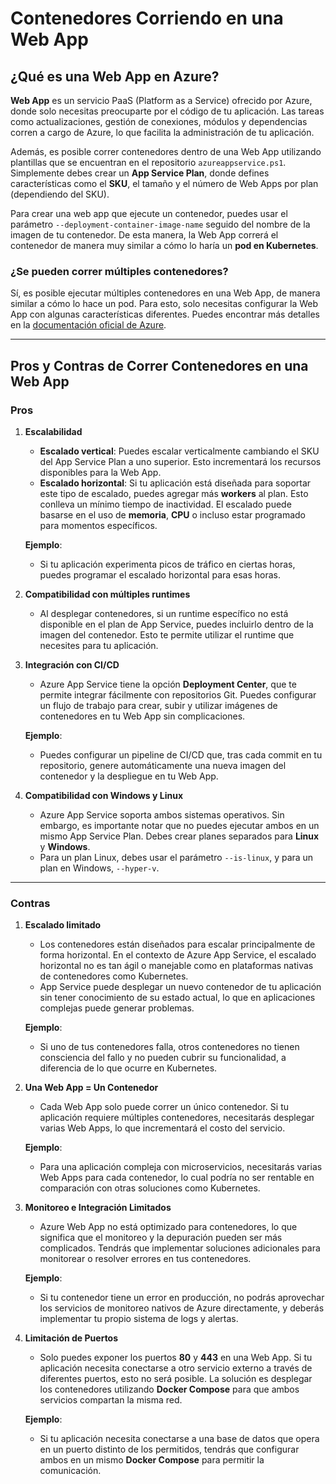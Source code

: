 # Contenedores Corriendo en una Web App

## ¿Qué es una Web App en Azure?

**Web App** es un servicio PaaS (Platform as a Service) ofrecido por Azure, donde solo necesitas preocuparte por el código de tu aplicación. Las tareas como actualizaciones, gestión de conexiones, módulos y dependencias corren a cargo de Azure, lo que facilita la administración de tu aplicación.

Además, es posible correr contenedores dentro de una Web App utilizando plantillas que se encuentran en el repositorio `azureappservice.ps1`. Simplemente debes crear un **App Service Plan**, donde defines características como el **SKU**, el tamaño y el número de Web Apps por plan (dependiendo del SKU).

Para crear una web app que ejecute un contenedor, puedes usar el parámetro `--deployment-container-image-name` seguido del nombre de la imagen de tu contenedor. De esta manera, la Web App correrá el contenedor de manera muy similar a cómo lo haría un **pod en Kubernetes**.

### ¿Se pueden correr múltiples contenedores?

Sí, es posible ejecutar múltiples contenedores en una Web App, de manera similar a cómo lo hace un pod. Para esto, solo necesitas configurar la Web App con algunas características diferentes. Puedes encontrar más detalles en la [documentación oficial de Azure](https://docs.microsoft.com/en-us/azure/app-service/tutorial-multi-containerapp).

---

## Pros y Contras de Correr Contenedores en una Web App

### Pros

1. **Escalabilidad**
   - **Escalado vertical**: Puedes escalar verticalmente cambiando el SKU del App Service Plan a uno superior. Esto incrementará los recursos disponibles para la Web App.
   - **Escalado horizontal**: Si tu aplicación está diseñada para soportar este tipo de escalado, puedes agregar más **workers** al plan. Esto conlleva un mínimo tiempo de inactividad. El escalado puede basarse en el uso de **memoria**, **CPU** o incluso estar programado para momentos específicos.

   **Ejemplo**:
   - Si tu aplicación experimenta picos de tráfico en ciertas horas, puedes programar el escalado horizontal para esas horas.

2. **Compatibilidad con múltiples runtimes**
   - Al desplegar contenedores, si un runtime específico no está disponible en el plan de App Service, puedes incluirlo dentro de la imagen del contenedor. Esto te permite utilizar el runtime que necesites para tu aplicación.

3. **Integración con CI/CD**
   - Azure App Service tiene la opción **Deployment Center**, que te permite integrar fácilmente con repositorios Git. Puedes configurar un flujo de trabajo para crear, subir y utilizar imágenes de contenedores en tu Web App sin complicaciones.

   **Ejemplo**:
   - Puedes configurar un pipeline de CI/CD que, tras cada commit en tu repositorio, genere automáticamente una nueva imagen del contenedor y la despliegue en tu Web App.

4. **Compatibilidad con Windows y Linux**
   - Azure App Service soporta ambos sistemas operativos. Sin embargo, es importante notar que no puedes ejecutar ambos en un mismo App Service Plan. Debes crear planes separados para **Linux** y **Windows**.
   - Para un plan Linux, debes usar el parámetro `--is-linux`, y para un plan en Windows, `--hyper-v`.

---

### Contras

1. **Escalado limitado**
   - Los contenedores están diseñados para escalar principalmente de forma horizontal. En el contexto de Azure App Service, el escalado horizontal no es tan ágil o manejable como en plataformas nativas de contenedores como Kubernetes.
   - App Service puede desplegar un nuevo contenedor de tu aplicación sin tener conocimiento de su estado actual, lo que en aplicaciones complejas puede generar problemas.

   **Ejemplo**:
   - Si uno de tus contenedores falla, otros contenedores no tienen consciencia del fallo y no pueden cubrir su funcionalidad, a diferencia de lo que ocurre en Kubernetes.

2. **Una Web App = Un Contenedor**
   - Cada Web App solo puede correr un único contenedor. Si tu aplicación requiere múltiples contenedores, necesitarás desplegar varias Web Apps, lo que incrementará el costo del servicio.

   **Ejemplo**:
   - Para una aplicación compleja con microservicios, necesitarás varias Web Apps para cada contenedor, lo cual podría no ser rentable en comparación con otras soluciones como Kubernetes.

3. **Monitoreo e Integración Limitados**
   - Azure Web App no está optimizado para contenedores, lo que significa que el monitoreo y la depuración pueden ser más complicados. Tendrás que implementar soluciones adicionales para monitorear o resolver errores en tus contenedores.

   **Ejemplo**:
   - Si tu contenedor tiene un error en producción, no podrás aprovechar los servicios de monitoreo nativos de Azure directamente, y deberás implementar tu propio sistema de logs y alertas.

4. **Limitación de Puertos**
   - Solo puedes exponer los puertos **80** y **443** en una Web App. Si tu aplicación necesita conectarse a otro servicio externo a través de diferentes puertos, esto no será posible. La solución es desplegar los contenedores utilizando **Docker Compose** para que ambos servicios compartan la misma red.

   **Ejemplo**:
   - Si tu aplicación necesita conectarse a una base de datos que opera en un puerto distinto de los permitidos, tendrás que configurar ambos en un mismo **Docker Compose** para permitir la comunicación.


